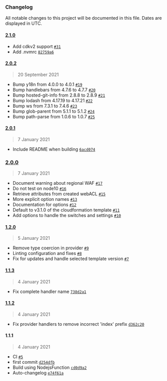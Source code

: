 ### Changelog

All notable changes to this project will be documented in this file. Dates are displayed in UTC.

#### [2.1.0](https://github.com/isotoma/waf-automations-cdk/compare/2.0.2...2.1.0)

- Add cdkv2 support [`#31`](https://github.com/isotoma/waf-automations-cdk/pull/31)
- Add .nvmrc [`82759a6`](https://github.com/isotoma/waf-automations-cdk/commit/82759a62d438f5d8d206fa9455c3170c9086706b)

#### [2.0.2](https://github.com/isotoma/waf-automations-cdk/compare/2.0.1...2.0.2)

> 20 September 2021

- Bump y18n from 4.0.0 to 4.0.1 [`#19`](https://github.com/isotoma/waf-automations-cdk/pull/19)
- Bump handlebars from 4.7.6 to 4.7.7 [`#20`](https://github.com/isotoma/waf-automations-cdk/pull/20)
- Bump hosted-git-info from 2.8.8 to 2.8.9 [`#21`](https://github.com/isotoma/waf-automations-cdk/pull/21)
- Bump lodash from 4.17.19 to 4.17.21 [`#22`](https://github.com/isotoma/waf-automations-cdk/pull/22)
- Bump ws from 7.3.1 to 7.4.6 [`#23`](https://github.com/isotoma/waf-automations-cdk/pull/23)
- Bump glob-parent from 5.1.1 to 5.1.2 [`#24`](https://github.com/isotoma/waf-automations-cdk/pull/24)
- Bump path-parse from 1.0.6 to 1.0.7 [`#25`](https://github.com/isotoma/waf-automations-cdk/pull/25)

#### [2.0.1](https://github.com/isotoma/waf-automations-cdk/compare/2.0.0...2.0.1)

> 7 January 2021

- Include README when building [`6acd074`](https://github.com/isotoma/waf-automations-cdk/commit/6acd074c6d0b98921c97bb1d7492a7c16c158f78)

### [2.0.0](https://github.com/isotoma/waf-automations-cdk/compare/1.2.0...2.0.0)

> 7 January 2021

- Document warning about regional WAF [`#17`](https://github.com/isotoma/waf-automations-cdk/pull/17)
- Do not test on node10 [`#16`](https://github.com/isotoma/waf-automations-cdk/pull/16)
- Retrieve attributes from created webACL [`#15`](https://github.com/isotoma/waf-automations-cdk/pull/15)
- More explicit option names [`#13`](https://github.com/isotoma/waf-automations-cdk/pull/13)
- Documentation for options [`#12`](https://github.com/isotoma/waf-automations-cdk/pull/12)
- Default to v3.1.0 of the cloudformation template [`#11`](https://github.com/isotoma/waf-automations-cdk/pull/11)
- Add options to handle the switches and settings [`#10`](https://github.com/isotoma/waf-automations-cdk/pull/10)

#### [1.2.0](https://github.com/isotoma/waf-automations-cdk/compare/1.1.3...1.2.0)

> 5 January 2021

- Remove type coercion in provider [`#9`](https://github.com/isotoma/waf-automations-cdk/pull/9)
- Linting configuration and fixes [`#8`](https://github.com/isotoma/waf-automations-cdk/pull/8)
- Fix for updates and handle selected template version [`#7`](https://github.com/isotoma/waf-automations-cdk/pull/7)

#### [1.1.3](https://github.com/isotoma/waf-automations-cdk/compare/1.1.2...1.1.3)

> 4 January 2021

- Fix complete handler name [`738d2a1`](https://github.com/isotoma/waf-automations-cdk/commit/738d2a148fe4195568cddf94b274bc46d2005506)

#### [1.1.2](https://github.com/isotoma/waf-automations-cdk/compare/1.1.1...1.1.2)

> 4 January 2021

- Fix provider handlers to remove incorrect 'index' prefix [`d362c20`](https://github.com/isotoma/waf-automations-cdk/commit/d362c20d0c894fec6007ca50bd922fdaa94501ae)

#### 1.1.1

> 4 January 2021

- CI [`#5`](https://github.com/isotoma/waf-automations-cdk/pull/5)
- first commit [`d254dfb`](https://github.com/isotoma/waf-automations-cdk/commit/d254dfbfd158b583e39a56c591e27b1d964491fa)
- Build using NodejsFunction [`cd0d9a2`](https://github.com/isotoma/waf-automations-cdk/commit/cd0d9a2c66293298cd495d1e02baf408d0627e6b)
- Auto-changelog [`e74f61a`](https://github.com/isotoma/waf-automations-cdk/commit/e74f61acf0d8e5e5952e064ed0f8e6e4650952b0)
